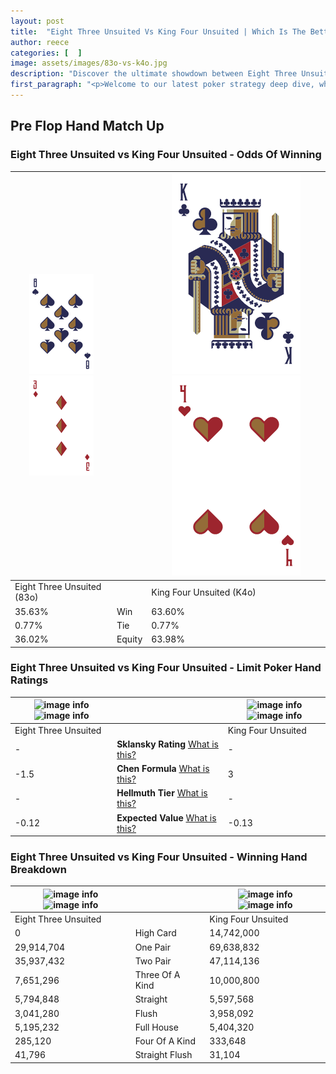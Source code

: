 ```yaml
---
layout: post
title:  "Eight Three Unsuited Vs King Four Unsuited | Which Is The Better Hand In Poker? A Complete Guide"
author: reece
categories: [  ]
image: assets/images/83o-vs-k4o.jpg
description: "Discover the ultimate showdown between Eight Three Unsuited and King Four Unsuited in poker! Uncover the odds, strategies, and scenarios where one hand triumphs over the other. Get ready to up your poker game with this thrilling analysis."
first_paragraph: "<p>Welcome to our latest poker strategy deep dive, where we're pitting two distinct hands against each other in a high-stakes showdown: Eight Three Unsuited vs King Four Unsuited.</p><p>In the dynamic world of poker, every decision counts, and knowing which hand holds the upper hand is key to your success at the table.</p><p>In this article, we'll dissect these two hands, explore the scenarios where one dominates the other, and equip you with the knowledge to make strategic choices that can tip the odds in your favor.</p><p>Get ready to unravel the intriguing dynamics of these poker hands and elevate your game to new heights.</p>"
---
```




[comment]: # (sp0)

## Pre Flop Hand Match Up

<div class="table hand-ratings" markdown="1"> 



### Eight Three Unsuited vs King Four Unsuited - Odds Of Winning


    
| ![image info](assets/images/hand1/8.png) ![image info](assets/images/hand1/3o.png) |  | ![image info](assets/images/hand2/k.png) ![image info](assets/images/hand2/4o.png) |
| -------- | -------- | -------- |
| Eight Three Unsuited (83o) |  | King Four Unsuited (K4o) |
| 35.63% | Win | 63.60% |
| 0.77% | Tie | 0.77% |
| 36.02% | Equity | 63.98% |




[comment]: # (sp1)



### Eight Three Unsuited vs King Four Unsuited - Limit Poker Hand Ratings


    
| ![image info](https://www.riverpairs.com/assets/images/hand1/8.png) ![image info](https://www.riverpairs.com/assets/images/hand1/3o.png) |  | ![image info](https://www.riverpairs.com/assets/images/hand2/k.png) ![image info](https://www.riverpairs.com/assets/images/hand2/4o.png) |
| -------- | -------- | -------- |
| Eight Three Unsuited |  | King Four Unsuited |
| - | **Sklansky Rating** [What is this?](/sklansky-rating-explained) | - |
| -1.5 | **Chen Formula** [What is this?](/chen-formula-explained) | 3 |
| - | **Hellmuth Tier** [What is this?](/Hellmuth-tier-explained) | - |
| -0.12 | **Expected Value** [What is this?](/expected-value-explained) | -0.13 |




[comment]: # (sp2)



### Eight Three Unsuited vs King Four Unsuited - Winning Hand Breakdown


    
| ![image info](https://www.riverpairs.com/assets/images/hand1/8.png) ![image info](https://www.riverpairs.com/assets/images/hand1/3o.png) |  | ![image info](https://www.riverpairs.com/assets/images/hand2/k.png) ![image info](https://www.riverpairs.com/assets/images/hand2/4o.png) |
| -------- | -------- | -------- |
| Eight Three Unsuited |  | King Four Unsuited |
| 0 | High Card | 14,742,000 |
| 29,914,704 | One Pair | 69,638,832 |
| 35,937,432 | Two Pair | 47,114,136 |
| 7,651,296 | Three Of A Kind | 10,000,800 |
| 5,794,848 | Straight | 5,597,568 |
| 3,041,280 | Flush | 3,958,092 |
| 5,195,232 | Full House | 5,404,320 |
| 285,120 | Four Of A Kind | 333,648 |
| 41,796 | Straight Flush | 31,104 |




[comment]: # (sp3)



</div>

[comment]: # (sp4)



[comment]: # (sp5)

